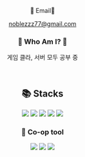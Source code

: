 <div align="center">

:email: Email:email:

noblezzz77@gmail.com

### :tada: Who Am I? :tada:

게임 클라, 서버 모두 공부 중

<br/>

## 📚 Stacks

<img src="https://img.shields.io/badge/-C%23-239120?logo=Csharp&logoColor=white">

<img src="https://img.shields.io/badge/Unity-FFFFFF?logo=Unity&logoColor=black">

<img src="https://img.shields.io/badge/C-A8B9CC?logo=C&logoColor=white">

<img src="https://img.shields.io/badge/-C++-00599C?logo=C%2B%2B&logoColor=white">

<img src="https://img.shields.io/badge/UnrealEngine-0B0B0B?logo=UnrealEngine&logoColor=white">

### :speech_balloon: Co-op tool

<img src="https://img.shields.io/badge/GitHub-181717?logo=GitHub&logoColor=white">

<img src="https://img.shields.io/badge/Slack-4A154B?logo=Slack&logoColor=white">

<img src="https://img.shields.io/badge/Notion-000000?logo=Notion&logoColor=white">

<br/>
<br/>
